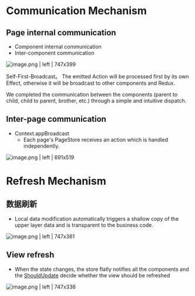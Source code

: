 # Communication Mechanism

## Page internal communication

-   Component internal communication
-   Inter-component communication

![image.png | left | 747x399](https://cdn.nlark.com/lark/0/2018/png/82574/1545365233153-4c8105b4-050c-49e6-be02-dbf28a861caa.png)

Self-First-Broadcast。
The emitted Action will be processed first by its own Effect, otherwise it will be broadcast to other components and Redux.

We completed the communication between the components (parent to child, child to parent, brother, etc.) through a simple and intuitive dispatch.

## Inter-page communication

-   Context.appBroadcast
    -   Each page's PageStore receives an action which is handled independently.

![image.png | left | 691x519](https://cdn.nlark.com/lark/0/2018/png/82574/1545368705599-745c46a3-f5c6-41a7-a757-1bc6f9a389d4.png)

# Refresh Mechanism

## 数据刷新

-   Local data modification automatically triggers a shallow copy of the upper layer data and is transparent to the business code.

![image.png | left | 747x361](https://cdn.nlark.com/lark/0/2018/png/82574/1545386668521-0081cb5f-8017-47d1-ad7c-8802bb0be8a0.png)

## View refresh

-   When the state changes, the store flatly notifies all the components and the [ShouldUpdate](should-update.md) decide whether the view should be refreshed

![image.png | left | 747x336](https://cdn.nlark.com/lark/0/2018/png/82574/1545386773247-2eddfa99-e6b9-4be9-ac43-d1944ff44e9b.png)
